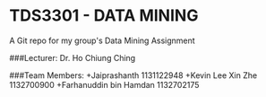 # TDS3301 - DATA MINING
A Git repo for my group's Data Mining Assignment

###Lecturer:
Dr. Ho Chiung Ching

###Team Members:
+Jaiprashanth 1131122948
+Kevin Lee Xin Zhe 1132700900
+Farhanuddin bin Hamdan 1132702175
